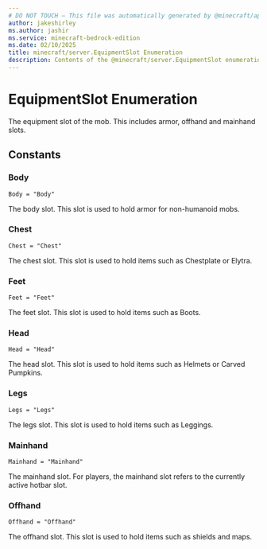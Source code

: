 ```yaml
---
# DO NOT TOUCH — This file was automatically generated by @minecraft/api-docs-generator, to report problems file an issue at https://github.com/Mojang/minecraft-scripting-libraries
author: jakeshirley
ms.author: jashir
ms.service: minecraft-bedrock-edition
ms.date: 02/10/2025
title: minecraft/server.EquipmentSlot Enumeration
description: Contents of the @minecraft/server.EquipmentSlot enumeration.
---
```

# EquipmentSlot Enumeration

The equipment slot of the mob. This includes armor, offhand and mainhand slots.

## Constants
### **Body**
`Body = "Body"`

The body slot. This slot is used to hold armor for non-humanoid mobs.
### **Chest**
`Chest = "Chest"`

The chest slot. This slot is used to hold items such as Chestplate or Elytra.
### **Feet**
`Feet = "Feet"`

The feet slot. This slot is used to hold items such as Boots.
### **Head**
`Head = "Head"`

The head slot. This slot is used to hold items such as Helmets or Carved Pumpkins.
### **Legs**
`Legs = "Legs"`

The legs slot. This slot is used to hold items such as Leggings.
### **Mainhand**
`Mainhand = "Mainhand"`

The mainhand slot. For players, the mainhand slot refers to the currently active hotbar slot.
### **Offhand**
`Offhand = "Offhand"`

The offhand slot. This slot is used to hold items such as shields and maps.
